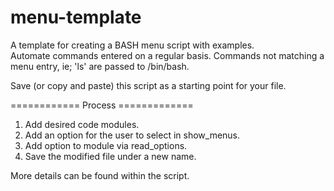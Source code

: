 # menu-template
A template for creating a BASH menu script with examples.  
Automate commands entered on a regular basis.
Commands not matching a menu entry, ie; 'ls' are passed to /bin/bash.    

Save (or copy and paste) this script as a starting point for your file.  

============ Process =============  
1. Add desired code modules.  
2. Add an option for the user to select in show_menus.  
3. Add option to module via read_options.  
4. Save the modified file under a new name.  

More details can be found within the script.  
